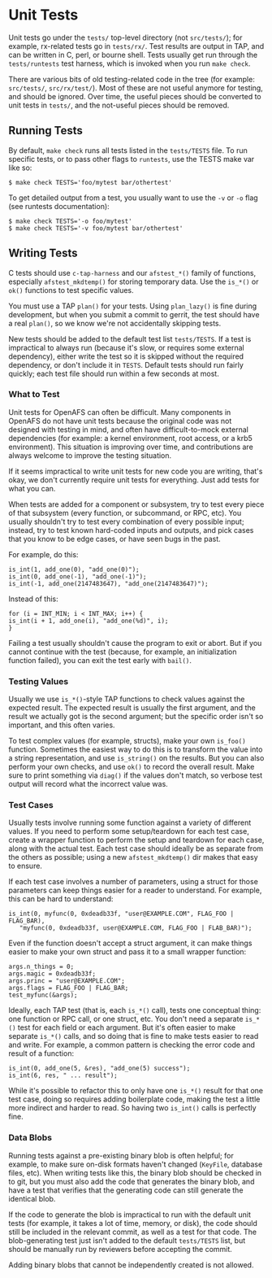 # Unit Tests

Unit tests go under the `tests/` top-level directory (not `src/tests/`); for
example, rx-related tests go in `tests/rx/`. Test results are output in TAP,
and can be written in C, perl, or bourne shell. Tests usually get run through
the `tests/runtests` test harness, which is invoked when you run `make check`.

There are various bits of old testing-related code in the tree (for example:
`src/tests/`, `src/rx/test/`). Most of these are not useful anymore for
testing, and should be ignored. Over time, the useful pieces should be
converted to unit tests in `tests/`, and the not-useful pieces should be
removed.

## Running Tests

By default, `make check` runs all tests listed in the `tests/TESTS` file. To
run specific tests, or to pass other flags to `runtests`, use the TESTS make
var like so:

    $ make check TESTS='foo/mytest bar/othertest'

To get detailed output from a test, you usually want to use the `-v` or `-o`
flag (see runtests documentation):

    $ make check TESTS='-o foo/mytest'
    $ make check TESTS='-v foo/mytest bar/othertest'

## Writing Tests

C tests should use `c-tap-harness` and our `afstest_*()` family of functions,
especially `afstest_mkdtemp()` for storing temporary data. Use the `is_*()` or
`ok()` functions to test specific values.

You must use a TAP `plan()` for your tests. Using `plan_lazy()` is fine during
development, but when you submit a commit to gerrit, the test should have a
real `plan()`, so we know we're not accidentally skipping tests.

New tests should be added to the default test list `tests/TESTS`. If a test is
impractical to always run (because it's slow, or requires some external
dependency), either write the test so it is skipped without the required
dependency, or don't include it in `TESTS`. Default tests should run fairly
quickly; each test file should run within a few seconds at most.

### What to Test

Unit tests for OpenAFS can often be difficult. Many components in OpenAFS do
not have unit tests because the original code was not designed with testing in
mind, and often have difficult-to-mock external dependencies (for example: a
kernel environment, root access, or a krb5 environment). This situation is
improving over time, and contributions are always welcome to improve the
testing situation.

If it seems impractical to write unit tests for new code you are writing,
that's okay, we don't currently require unit tests for everything. Just add
tests for what you can.

When tests are added for a component or subsystem, try to test every piece of
that subsystem (every function, or subcommand, or RPC, etc). You usually
shouldn't try to test every combination of every possible input; instead, try
to test known hard-coded inputs and outputs, and pick cases that you know to be
edge cases, or have seen bugs in the past.

For example, do this:

    is_int(1, add_one(0), "add_one(0)");
    is_int(0, add_one(-1), "add_one(-1)");
    is_int(-1, add_one(2147483647), "add_one(2147483647)");

Instead of this:

    for (i = INT_MIN; i < INT_MAX; i++) {
	is_int(i + 1, add_one(i), "add_one(%d)", i);
    }

Failing a test usually shouldn't cause the program to exit or abort. But if you
cannot continue with the test (because, for example, an initialization function
failed), you can exit the test early with `bail()`.

### Testing Values

Usually we use `is_*()`-style TAP functions to check values against the
expected result. The expected result is usually the first argument, and the
result we actually got is the second argument; but the specific order isn't so
important, and this often varies.

To test complex values (for example, structs), make your own `is_foo()`
function. Sometimes the easiest way to do this is to transform the value into a
string representation, and use `is_string()` on the results. But you can also
perform your own checks, and use `ok()` to record the overall result. Make sure
to print something via `diag()` if the values don't match, so verbose test
output will record what the incorrect value was.

### Test Cases

Usually tests involve running some function against a variety of different
values. If you need to perform some setup/teardown for each test case, create a
wrapper function to perform the setup and teardown for each case, along with
the actual test. Each test case should ideally be as separate from the others
as possible; using a new `afstest_mkdtemp()` dir makes that easy to ensure.

If each test case involves a number of parameters, using a struct for those
parameters can keep things easier for a reader to understand. For example,
this can be hard to understand:

    is_int(0, myfunc(0, 0xdeadb33f, "user@EXAMPLE.COM", FLAG_FOO | FLAG_BAR),
	   "myfunc(0, 0xdeadb33f, user@EXAMPLE.COM, FLAG_FOO | FLAB_BAR)");

Even if the function doesn't accept a struct argument, it can make things
easier to make your own struct and pass it to a small wrapper function:

    args.n_things = 0;
    args.magic = 0xdeadb33f;
    args.princ = "user@EXAMPLE.COM";
    args.flags = FLAG_FOO | FLAG_BAR;
    test_myfunc(&args);

Ideally, each TAP test (that is, each `is_*()` call), tests one conceptual
thing: one function or RPC call, or one struct, etc. You don't need a separate
`is_*()` test for each field or each argument. But it's often easier to make
separate `is_*()` calls, and so doing that is fine to make tests easier to read
and write. For example, a common pattern is checking the error code and result
of a function:

    is_int(0, add_one(5, &res), "add_one(5) success");
    is_int(6, res, " ... result");

While it's possible to refactor this to only have one `is_*()` result for that
one test case, doing so requires adding boilerplate code, making the test a
little more indirect and harder to read. So having two `is_int()` calls is
perfectly fine.

### Data Blobs

Running tests against a pre-existing binary blob is often helpful; for example,
to make sure on-disk formats haven't changed (`KeyFile`, database files, etc).
When writing tests like this, the binary blob should be checked in to git, but
you must also add the code that generates the binary blob, and have a test that
verifies that the generating code can still generate the identical blob.

If the code to generate the blob is impractical to run with the default unit
tests (for example, it takes a lot of time, memory, or disk), the code should
still be included in the relevant commit, as well as a test for that code. The
blob-generating test just isn't added to the default `tests/TESTS` list, but
should be manually run by reviewers before accepting the commit.

Adding binary blobs that cannot be independently created is not allowed.
